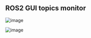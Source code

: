 ## ROS2 GUI topics monitor 


![image](https://github.com/user-attachments/assets/a1b2d637-f962-49ba-a803-351cba5ac75c)

![image](https://github.com/user-attachments/assets/8e69149b-9cbc-45bd-8668-26686b359e35)


